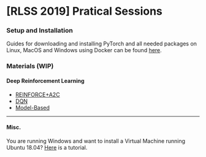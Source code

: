 # [RLSS 2019] Pratical Sessions

### Setup and Installation
Guides for downloading and installing PyTorch and all needed packages on Linux, MacOS and Windows using Docker can be found [here](setup.md).

### Materials (WIP)
#### Deep Reinforcement Learning
- [REINFORCE+A2C](labs/01.REINFORCE+A2C.ipynb)
- [DQN](labs/02.DQN.ipynb)
- [Model-Based](labs/03.ModelBased.ipynb)

-------
#### Misc.
You are running Windows and want to install a Virtual Machine running Ubuntu 18.04? [Here](ubuntu-virtual-box.md) is a tutorial.
